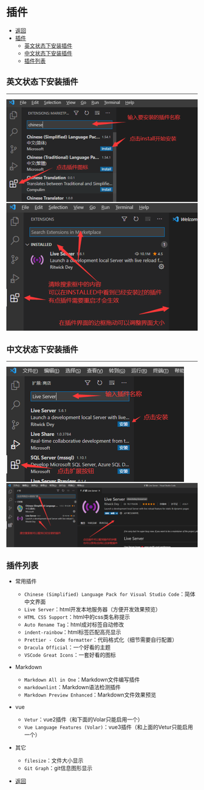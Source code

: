 # 插件

- [返回](./README.md)
- [插件](#插件)
  - [英文状态下安装插件](#英文状态下安装插件)
  - [中文状态下安装插件](#中文状态下安装插件)
  - [插件列表](#插件列表)

## 英文状态下安装插件

---
![step0001](../../images/webfront/vscode-plugins/vscode-plugins0001.png)
![step0001](../../images/webfront/vscode-plugins/vscode-plugins0002.png)

## 中文状态下安装插件

---
![step0001](../../images/webfront/vscode-plugins/vscode-plugins0003.png)
![step0001](../../images/webfront/vscode-plugins/vscode-plugins0004.png)

## 插件列表

- 常用插件
  - `Chinese (Simplified) Language Pack for Visual Studio Code`：简体中文界面
  - `Live Server`：html开发本地服务器（方便开发效果预览）
  - `HTML CSS Support`：html中的css类名称提示
  - `Auto Rename Tag`：html成对标签自动修改
  - `indent-rainbow`：html标签匹配高亮显示
  - `Prettier - Code formatter`：代码格式化（细节需要自行配置）
  - `Dracula Official`：一个好看的主题
  - `VSCode Great Icons`：一套好看的图标
- Markdown
  - `Markdown All in One`：Markdown文件编写插件
  - `markdownlint`：Markdown语法检测插件
  - `Markdown Preview Enhanced`：Markdown文件效果预览
- vue
  - `Vetur`：vue2插件（和下面的Volar只能启用一个）
  - `Vue Language Features (Volar)`：vue3插件（和上面的Vetur只能启用一个）
- 其它
  - `filesize`：文件大小显示
  - `Git Graph`：git信息图形显示

- [返回](./README.md)
